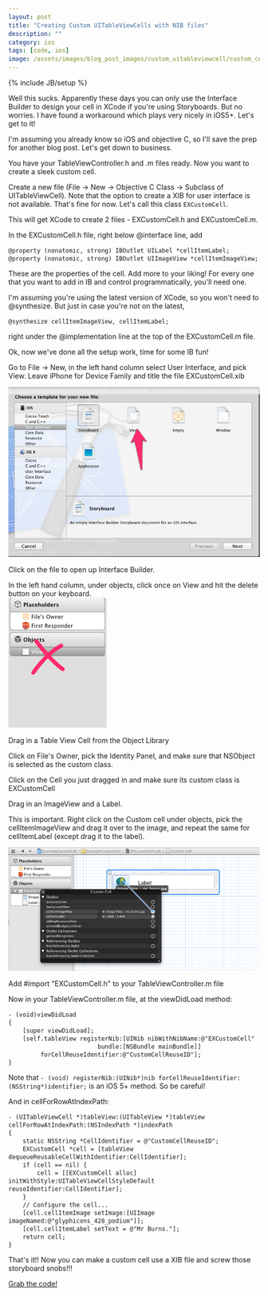```yaml
---
layout: post
title: "Creating Custom UITableViewCells with NIB files"
description: ""
category: ios
tags: [code, ios]
image: /assets/images/blog_post_images/custom_uitableviewcell/custom_cell.png
---
```

{% include JB/setup %}


Well this sucks.  Apparently these days you can only use the Interface Builder to design your cell in XCode if you're using Storyboards.  But no worries. I have found a workaround which plays very nicely in iOS5+.  Let's get to it!

I'm assuming you already know so iOS and objective C, so I'll save the prep for another blog post.  Let's get down to business.

<!--break-->

You have your TableViewController.h and .m files ready. Now you want to create a sleek custom cell.  

Create a new file (File -> New -> Objective C Class -> Subclass of UITableViewCell).  Note that the option to create a XIB for user interface is not available.  That's fine for now.  Let's call this class `EXCustomCell`. 

This will get XCode to create 2 files - EXCustomCell.h and EXCustomCell.m.  

In the EXCustomCell.h file, right below @interface line, add   

    @property (nonatomic, strong) IBOutlet UILabel *cellItemLabel;
    @property (nonatomic, strong) IBOutlet UIImageView *cellItemImageView;

These are the properties of the cell.  Add more to your liking!  For every one that you want to add in IB and control programmatically, you'll need one.  


I'm assuming you're using the latest version of XCode, so you won't need to @synthesize.  But just in case you're not on the latest,  

    @synthesize cellItemImageView, cellItemLabel;

right under the @implementation line at the top of the EXCustomCell.m file.

Ok, now we've done all the setup work, time for some IB fun!

Go to File -> New, in the left hand column select User Interface, and pick View.  Leave iPhone for Device Family and title the file EXCustomCell.xib

![Select View](/assets/images/blog_post_images/custom_uitableviewcell/add_view.png)

Click on the file to open up Interface Builder.

In the left hand column, under objects, click once on View and hit the delete button on your keyboard.  
![Remove View](/assets/images/blog_post_images/custom_uitableviewcell/remove_view.png)

Drag in a Table View Cell from the Object Library

Click on File's Owner, pick the Identity Panel, and make sure that NSObject is selected as the custom class.

Click on the Cell you just dragged in and make sure its custom class is EXCustomCell

Drag in an ImageView and a Label.

This is important.  Right click on the Custom cell under objects, pick the cellItemImageView and drag it over to the image, and repeat the same for cellItemLabel (except drag it to the label).

![Drag IBACTION](/assets/images/blog_post_images/custom_uitableviewcell/drag_ibaction.png)

Add #import "EXCustomCell.h" to your TableViewController.m file

Now in your TableViewController.m file, at the viewDidLoad method:

    - (void)viewDidLoad
    {
        [super viewDidLoad];
        [self.tableView registerNib:[UINib nibWithNibName:@"EXCustomCell" 
                             bundle:[NSBundle mainBundle]] 
             forCellReuseIdentifier:@"CustomCellReuseID"];
    }

Note that  `- (void) registerNib:(UINib*)nib forCellReuseIdentifier:(NSString*)identifier;` is an iOS 5+ method.  So be careful!


And in cellForRowAtIndexPath:

    - (UITableViewCell *)tableView:(UITableView *)tableView cellForRowAtIndexPath:(NSIndexPath *)indexPath
    {
        static NSString *CellIdentifier = @"CustomCellReuseID";
        EXCustomCell *cell = [tableView dequeueReusableCellWithIdentifier:CellIdentifier];
        if (cell == nil) {
            cell = [[EXCustomCell alloc] initWithStyle:UITableViewCellStyleDefault reuseIdentifier:CellIdentifier];
        }
        // Configure the cell...
        [cell.cellItemImage setImage:[UIImage imageNamed:@"glyphicons_428_podium"]];
        [cell.cellItemLabel setText = @"Mr Burns."];
        return cell;
    }


That's it!! Now you can make a custom cell use a XIB file and screw those storyboard snobs!!!

[Grab the code!](https://github.com/MrMaksimize/iOS-Dev-Boilerplates/tree/master/ExampleCustomCell)

